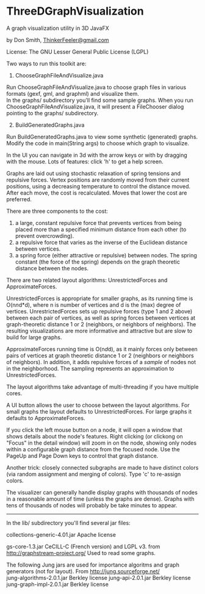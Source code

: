 # ThreeDGraphVisualization
A graph visualization utility in 3D JavaFX

by Don Smith, ThinkerFeeler@gmail.com

License:  The GNU Lesser General Public License (LGPL)

Two ways to run this toolkit are:

1. ChooseGraphFileAndVisualize.java 

  Run ChooseGraphFileAndVisualize.java to choose graph files in various formats (gexf, gml, and graphml) and visualize them.  
  In the graphs/ subdirectory you'll find some sample graphs.    When you run ChooseGraphFileAndVisualize.java, it will present a FileChooser dialog 
  pointing to the graphs/ subdirectory.


2.  BuildGeneratedGraphs.java 

  Run BuildGeneratedGraphs.java to view some synthetic (generated) graphs. Modify the code in main(String args) to choose which graph to visualize.

 
 In the UI you can navigate in 3d with the arrow keys or with by dragging with the mouse.  Lots of features: click 'h' to get a help screen.

 Graphs are laid out using stochastic relaxation of spring tensions and repulsive forces.
 Vertex positions are randomly moved from their current positions, using a decreasing temperature to control the distance moved.
 After each move, the cost is recalculated. Moves that lower the cost are preferred.

 There are three components to the cost:
 1. a large, constant repulsive force that prevents vertices from being placed more than a specified minimum distance from each other
 (to prevent overcrowding).
 2. a repulsive force that varies as the inverse of the Euclidean distance between vertices.
 3. a spring force (either attractive or repulsive) between nodes. The spring constant (the force of the spring) depends on the graph
 theoretic distance between the nodes.

 There are two related layout algorithms: UnrestrictedForces and ApproximateForces.

 UnrestrictedForces is appropriate for smaller graphs, as its running time is O(n*n*d*d), where n is number of vertices and d is
 the (max) degree of vertices. UnrestrictedForces sets up repulsive forces (type 1 and 2 above) between each pair of vertices,
 as well as spring forces between vertices at graph-theoretic distance 1 or 2 (neighbors, or neighbors of neighbors).
  The resulting visualizations are more informative and attractive but are slow to build for large graphs.

 ApproximateForces running time is O(n*d*d), as it mainly forces only between pairs of vertices at graph theoretic distance 1 or 2
  (neighbors or neighbors of neighbors). In addition, it adds repulsive forces of a <em>sample</em> of nodes not in the neighborhood.
   The sampling represents an approximation to UnrestrictedForces.

 The layout algorithms take advantage of multi-threading if you have multiple cores.

 A UI button allows the user to choose between the layout algorithms.  For small graphs the layout defaults to UnrestrictedForces.
 For large graphs it defaults to ApproximateForces.

 If you click the left mouse button on a node, it will open a window that shows details about the node's features.  Right clicking 
(or clickong on "Focus" in the detail window) will zoom in on the node, showing only nodes within a configurable graph distance 
from the focused node.   Use the PageUp and Page Down keys to control that graph distance.

 Another trick:  closely connected subgraphs are made to have distinct colors (via random assignment and merging of colors). Type 
'c' to re-assign colors.


 The visualizer can generally handle display graphs with thousands of nodes in a reasonable amount of time (unless the graphs are dense).
 Graphs with tens of thousands of nodes will probably be take minutes to appear.

-------------------------------------------------------------------

In the lib/ subdirectory you'll find several jar files:

collections-generic-4.01.jar Apache license

gs-core-1.3.jar              CeCILL-C (French version) and LGPL v3.     from http://graphstream-project.org/      Used to read some graphs.

The following Jung jars are used for importance algoritms and graph generators (not for layout).    From http://jung.sourceforge.net/         
jung-algorithms-2.0.1.jar    Berkley license 
jung-api-2.0.1.jar           Berkley license
jung-graph-impl-2.0.1.jar    Berkley license



